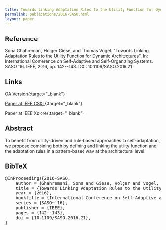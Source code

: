 ```yaml
---
title: Towards Linking Adaptation Rules to the Utility Function for Dynamic Architectures
permalink: publications/2016-SASO.html
layout: paper
---
```


## Reference
Sona Ghahremani, Holger Giese, and Thomas Vogel. "Towards Linking Adaptation Rules to the Utility Function for Dynamic Architectures". In: International Conference on Self-Adaptive and Self-Organizing Systems. SASO ’16. IEEE, 2016, pp. 142--143. DOI: 10.1109/SASO.2016.21

## Links

[OA Version](https://arxiv.org/abs/1805.03599){:target="_blank"}

[Paper at IEEE CSDL](http://doi.ieeecomputersociety.org/10.1109/SASO.2016.21){:target="_blank"}

[Paper at IEEE Xplore](https://doi.org/10.1109/SASO.2016.21){:target="_blank"}


## Abstract
To benefit from utility-driven and rule-based approaches to self-adaptation, we propose combining both by defining and linking the utility function and the adaptation rules in a pattern-based way at the architectural level.

## BibTeX

<div class="bibtex">
<pre>@InProceedings{2016-SASO,
    author = {Ghahremani, Sona and Giese, Holger and Vogel, Thomas},
    title = {Towards Linking Adaptation Rules to the Utility Function for Dynamic Architectures},
    year = {2016},
    booktitle = {International Conference on Self-Adaptive and Self-Organizing Systems},
    series = {SASO~'16},
    publisher = {IEEE},
    pages = {142--143},
    doi = {10.1109/SASO.2016.21},
}</pre>
</div>
